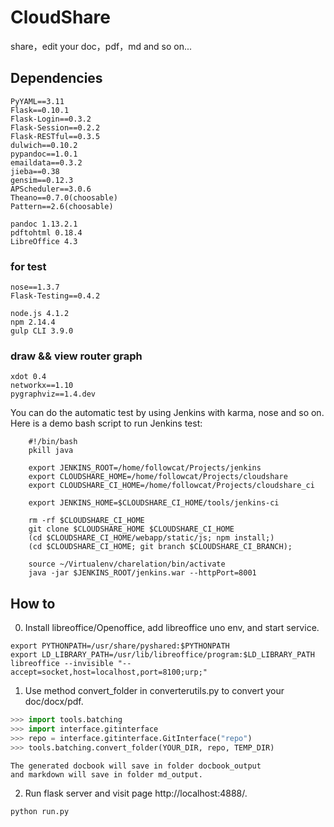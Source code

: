 # CloudShare
share，edit your doc，pdf，md and so on...

## Dependencies

    PyYAML==3.11
    Flask==0.10.1
    Flask-Login==0.3.2
    Flask-Session==0.2.2
    Flask-RESTful==0.3.5
    dulwich==0.10.2
    pypandoc==1.0.1
    emaildata==0.3.2
    jieba==0.38
    gensim==0.12.3
    APScheduler==3.0.6
    Theano==0.7.0(choosable)
    Pattern==2.6(choosable)

    pandoc 1.13.2.1
    pdftohtml 0.18.4
    LibreOffice 4.3

### for test

    nose==1.3.7
    Flask-Testing==0.4.2

    node.js 4.1.2
    npm 2.14.4
    gulp CLI 3.9.0

### draw && view router graph

    xdot 0.4
    networkx==1.10
    pygraphviz==1.4.dev


You can do the automatic test by using Jenkins with karma, nose and so on.
Here is a demo bash script to run Jenkins test:

```
    #!/bin/bash
    pkill java

    export JENKINS_ROOT=/home/followcat/Projects/jenkins
    export CLOUDSHARE_HOME=/home/followcat/Projects/cloudshare
    export CLOUDSHARE_CI_HOME=/home/followcat/Projects/cloudshare_ci

    export JENKINS_HOME=$CLOUDSHARE_CI_HOME/tools/jenkins-ci

    rm -rf $CLOUDSHARE_CI_HOME
    git clone $CLOUDSHARE_HOME $CLOUDSHARE_CI_HOME
    (cd $CLOUDSHARE_CI_HOME/webapp/static/js; npm install;)
    (cd $CLOUDSHARE_CI_HOME; git branch $CLOUDSHARE_CI_BRANCH);

    source ~/Virtualenv/charelation/bin/activate
    java -jar $JENKINS_ROOT/jenkins.war --httpPort=8001
```

## How to

0) Install libreoffice/Openoffice, add libreoffice uno env, and start service.

```
export PYTHONPATH=/usr/share/pyshared:$PYTHONPATH
export LD_LIBRARY_PATH=/usr/lib/libreoffice/program:$LD_LIBRARY_PATH
libreoffice --invisible "--accept=socket,host=localhost,port=8100;urp;"
```

1) Use method convert_folder in converterutils.py to convert your doc/docx/pdf.

``` python
>>> import tools.batching
>>> import interface.gitinterface
>>> repo = interface.gitinterface.GitInterface("repo")
>>> tools.batching.convert_folder(YOUR_DIR, repo, TEMP_DIR)
```

    The generated docbook will save in folder docbook_output
    and markdown will save in folder md_output.

2) Run flask server and visit page http://localhost:4888/.

```
python run.py
```

